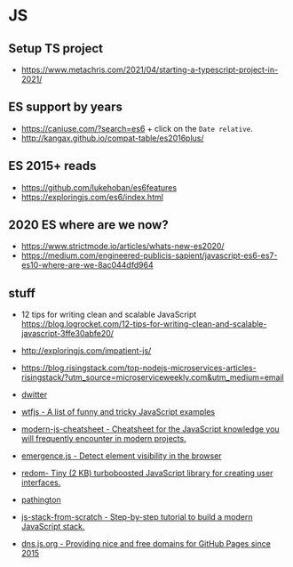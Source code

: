 # JS

## Setup TS project 
* https://www.metachris.com/2021/04/starting-a-typescript-project-in-2021/ 

## ES support by years

* https://caniuse.com/?search=es6 + click on the `Date relative`.
* http://kangax.github.io/compat-table/es2016plus/

## ES 2015+ reads

* https://github.com/lukehoban/es6features
* https://exploringjs.com/es6/index.html

## 2020 ES where are we now? 
* https://www.strictmode.io/articles/whats-new-es2020/ 
* https://medium.com/engineered-publicis-sapient/javascript-es6-es7-es10-where-are-we-8ac044dfd964

## stuff 

* 12 tips for writing clean and scalable JavaScript https://blog.logrocket.com/12-tips-for-writing-clean-and-scalable-javascript-3ffe30abfe20/
* http://exploringjs.com/impatient-js/
* https://blog.risingstack.com/top-nodejs-microservices-articles-risingstack/?utm_source=microserviceweekly.com&utm_medium=email

* [dwitter](https://www.dwitter.net/)
* [wtfjs - A list of funny and tricky JavaScript examples](https://github.com/denysdovhan/wtfjs)
* [modern-js-cheatsheet - Cheatsheet for the JavaScript knowledge you will frequently encounter in modern projects.](https://github.com/mbeaudru/modern-js-cheatsheet)
* [emergence.js - Detect element visibility in the browser](https://github.com/xtianmiller/emergence.js)
* [redom- Tiny (2 KB) turboboosted JavaScript library for creating user interfaces.](https://github.com/redom/redom)
* [pathington](https://github.com/planttheidea/pathington)
* [js-stack-from-scratch - Step-by-step tutorial to build a modern JavaScript stack.](https://github.com/verekia/js-stack-from-scratch)
* [dns.js.org - Providing nice and free domains for GitHub Pages since 2015](https://github.com/js-org/dns.js.org)
